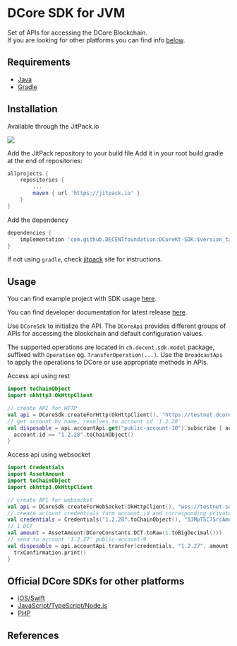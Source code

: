 DCore SDK for JVM
================

Set of APIs for accessing the DCore Blockchain. <br>
If you are looking for other platforms you can find info [below](#official-dcore-sdks-for-other-platforms).

Requirements
--------

- [Java](https://www.java.com)
- [Gradle](https://gradle.org)


Installation
--------

Available through the JitPack.io

[![](https://jitpack.io/v/DECENTfoundation/DCoreKt-SDK.svg?style=flat-square)][jitpack]

Add the JitPack repository to your build file
Add it in your root build.gradle at the end of repositories:

```groovy
allprojects {
	repositories {
		...
		maven { url 'https://jitpack.io' }
	}
}
```
Add the dependency
```groovy
dependencies {
    implementation 'com.github.DECENTfoundation:DCoreKt-SDK:$version_tag'
}
```

If not using `gradle`, check [jitpack] site for instructions.

Usage
-----

You can find example project with SDK usage [here](https://github.com/DECENTfoundation/DCore-SDK-Examples/tree/master/sdk-java-android).

You can find developer documentation for latest release [here](https://decentfoundation.github.io/DCoreKt-SDK/).

Use `DCoreSdk` to initialize the API.
The `DCoreApi` provides different groups of APIs for accessing the blockchain and default configuration values.

The supported operations are located in `ch.decent.sdk.model` package, suffixed with `Operation` eg. `TransferOperation(...)`.
Use the `BroadcastApi` to apply the operations to DCore or use appropriate methods in APIs.

Access api using rest
```kotlin
import toChainObject
import okhttp3.OkHttpClient

// create API for HTTP
val api = DCoreSdk.createForHttp(OkHttpClient(), "https://testnet.dcore.io/")
// get account by name, resolves to account id '1.2.28'
val disposable = api.accountApi.get("public-account-10").subscribe { account ->
  account.id == "1.2.28".toChainObject()
}
```

Access api using websocket
```kotlin
import Credentials
import AssetAmount
import toChainObject
import okhttp3.OkHttpClient

// create API for websocket
val api = DCoreSdk.createForWebSocket(OkHttpClient(), "wss://testnet-socket.dcore.io/")
// create account credentials form account id and corresponding private key
val credentials = Credentials("1.2.28".toChainObject(), "5JMpT5C75rcAmuUB81mqVBXbmL1BKea4MYwVK6voMQLvigLKfrE")
// 1 DCT
val amount = AssetAmount(DCoreConstants.DCT.toRaw(1.toBigDecimal()))
// send to account '1.2.27' public-account-9
val disposable = api.accountApi.transfer(credentials, "1.2.27", amount).subscribe { trxConfirmation ->
  trxConfirmation.print()
}
```

Official DCore SDKs for other platforms
----------

- [iOS/Swift](https://github.com/DECENTfoundation/DCoreSwift-SDK)
- [JavaScript/TypeScript/Node.js](https://github.com/DECENTfoundation/DCoreJS-SDK)
- [PHP](https://github.com/DECENTfoundation/DCorePHP-SDK)

References
----------

[jitpack]: https://jitpack.io/#DECENTfoundation/DCoreKt-SDK
